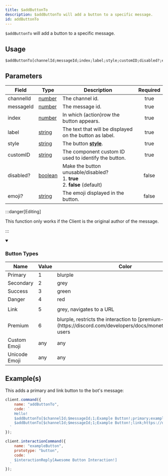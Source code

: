 ```yaml
---
title: $addButtonTo
description: $addButtonTo will add a button to a specific message.
id: addButtonTo
---
```


`$addButtonTo` will add a button to a specific message.

## Usage

```aoi
$addButtonTo[channelId;messageId;index;label;style;customID;disabled?;emoji?]
```

## Parameters

| Field     | Type                                                                                                | Description                                                                                                              | Required |
| --------- | --------------------------------------------------------------------------------------------------- | ------------------------------------------------------------------------------------------------------------------------ | :------: |
| channelId | [number](https://developer.mozilla.org/en-US/docs/Web/JavaScript/Reference/Global_Objects/Number)   | The channel id.                                                                                                          |   true   |
| messageId | [number](https://developer.mozilla.org/en-US/docs/Web/JavaScript/Reference/Global_Objects/Number)   | The message id.                                                                                                          |   true   |
| index     | [number](https://developer.mozilla.org/en-US/docs/Web/JavaScript/Reference/Global_Objects/Number)   | In which (action)row the button appears.                                                                                 |   true   |
| label     | [string](https://developer.mozilla.org/en-US/docs/Web/JavaScript/Reference/Global_Objects/String)   | The text that will be displayed on the button as label.                                                                  |   true   |
| style     | [string](https://developer.mozilla.org/en-US/docs/Web/JavaScript/Reference/Global_Objects/String)   | The button **[style](https://discord.com/developers/docs/interactions/message-components#button-object-button-styles)**. |   true   |
| customID  | [string](https://developer.mozilla.org/en-US/docs/Web/JavaScript/Reference/Global_Objects/String)   | The component custom ID used to identify the button.                                                                     |   true   |
| disabled? | [boolean](https://developer.mozilla.org/en-US/docs/Web/JavaScript/Reference/Global_Objects/Boolean) | Make the button unusable/disabled? <br /> 1. **true** <br /> 2. **false** (default)                                      |  false   |
| emoji?    | [string](https://developer.mozilla.org/en-US/docs/Web/JavaScript/Reference/Global_Objects/String)   | The emoji displayed in the button.                                                                                       |  false   |

:::danger[Editing]

This function only works if the Client is the original author of the message.

:::

<details open>
    <summary><h3>Button Types</h3></summary>
    <table>
      <thead>
        <tr>
          <th>Name</th>
          <th>Value</th>
          <th>Color</th>
          <th></th>
        </tr>
      </thead>
      <tbody>
        <tr>
          <td>Primary</td>
          <td>1</td>
          <td>blurple</td>
          <td><code>$addButton[1;Example Button!;primary;customID;false]</code></td>
        </tr>
        <tr>
          <td>Secondary</td>
          <td>2</td>
          <td>grey</td>
          <td><code>$addButton[1;Example Button!;secondary;customID;false]</code></td>
        </tr>
        <tr>
          <td>Success</td>
          <td>3</td>
          <td>green</td>
          <td><code>$addButton[1;Example Button!;success;customID;false]</code></td>
        </tr>
        <tr>
          <td>Danger</td>
          <td>4</td>
          <td>red</td>
          <td><code>$addButton[1;Example Button!;danger;customID;false]</code></td>
        </tr>
        <tr>
          <td>Link</td>
          <td>5</td>
          <td>grey, navigates to a URL</td>
          <td><code>$addButton[1;Example Button!;link;https://discord.gg;false]</code></td>
        </tr>
        <tr>
          <td>Premium</td>
          <td>6</td>
          <td>blurple, restricts the interaction to [premium-only](https://discord.com/developers/docs/monetization/skus) users</td>
          <td><code>$addButton[1;Example Button!;premium;customID;false]</code></td>
        </tr>
        <tr>
          <td>Custom Emoji</td>
          <td>any</td>
          <td>any</td>
          <td><code>$addButton[1;Example Button!;link;customID;false;emojiName/emojiId/emojiString]</code></td>
        </tr>
        <tr>
          <td>Unicode Emoji</td>
          <td>any</td>
          <td>any</td>
          <td><code>$addButton[1;Example Button!;link;customID;false;😀]</code></td>
        </tr>
      </tbody>
    </table>
</details>

## Example(s)

This adds a primary and link button to the bot's message:

```javascript
client.command({
    name: "addButtonTo",
    code: `
    Hello!
    $addButtonTo[$channelId;$messageId;1;Example Button!;primary;exampleButton;false;💔]
    $addButtonTo[$channelId;$messageId;1;Example Button!;link;https://discord.gg;false]
  `
});
```

```javascript
client.interactionCommand({
    name: "exampleButton",
    prototype: "button",
    code: `
    $interactionReply[Awesome Button Interaction!]
  `
});
```
